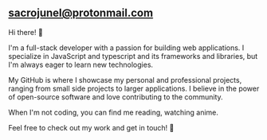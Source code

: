  sacrojunel@protonmail.com
---------------------------
Hi there! 👋

I'm a full-stack developer with a passion for building web applications. I specialize in JavaScript and typescript and its frameworks and libraries, but I'm always eager to learn new technologies.

My GitHub is where I showcase my personal and professional projects, ranging from small side projects to larger applications. I believe in the power of open-source software and love contributing to the community.

When I'm not coding, you can find me reading, watching anime.

Feel free to check out my work and get in touch! 🤝
